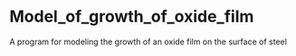# Model_of_growth_of_oxide_film
A program for modeling the growth of an oxide film on the surface of steel
